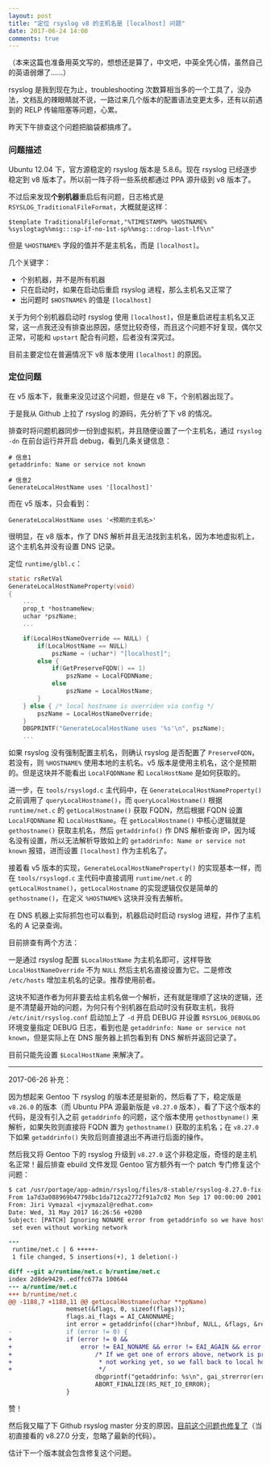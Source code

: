 ```yaml
---
layout: post
title: "定位 rsyslog v8 的主机名是 [localhost] 问题"
date: 2017-06-24 14:00
comments: true
---
```


（本来这篇也准备用英文写的，想想还是算了，中文吧，中英全凭心情，虽然自己的英语弱爆了……）

rsyslog 是我到现在为止，troubleshooting 次数算相当多的一个工具了，没办法，文档乱的辣眼睛就不说，一路过来几个版本的配置语法变更太多，还有以前遇到的 RELP 传输阻塞等问题，心累。

昨天下午排查这个问题把脑袋都搞疼了。


### 问题描述

Ubuntu 12.04 下，官方源稳定的 rsyslog 版本是 5.8.6。现在 rsyslog 已经逐步稳定到 v8 版本了。所以前一阵子将一些系统都通过 PPA 源升级到 v8 版本了。

不过后来发现**个别机器**重启后有问题，日志格式是 `RSYSLOG_TraditionalFileFormat`，大概就是这样：

```
$template TraditionalFileFormat,"%TIMESTAMP% %HOSTNAME% %syslogtag%%msg:::sp-if-no-1st-sp%%msg:::drop-last-lf%\n"
```

但是 `%HOSTNAME%` 字段的值并不是主机名，而是 `[localhost]`。

几个关键字：

* 个别机器，并不是所有机器
* 只在启动时，如果在启动后重启 rsyslog 进程，那么主机名又正常了
* 出问题时 `$HOSTNAME%` 的值是 `[localhost]`

关于为何个别机器启动时 rsyslog 使用 `[localhost]`，但是重启进程主机名又正常，这一点我还没有排查出原因，感觉比较奇怪，而且这个问题不好复现，偶尔又正常，可能和 `upstart` 配合有问题，后者没有深究过。

目前主要定位在普遍情况下 v8 版本使用 `[localhost]` 的原因。

### 定位问题

在 v5 版本下，我重来没见过这个问题，但是在 v8 下，个别机器出现了。

于是我从 Github 上拉了 rsyslog 的源码，先分析了下 v8 的情况。

排查时将问题机器同步一份到虚拟机，并且随便设置了一个主机名，通过 `rsyslog -dn` 在前台运行并开启 debug，看到几条关键信息：

```
# 信息1
getaddrinfo: Name or service not known

# 信息2
GenerateLocalHostName uses '[localhost]'
```

而在 v5 版本，只会看到：

```
GenerateLocalHostName uses '<预期的主机名>'
```

很明显，在 v8 版本，作了 DNS 解析并且无法找到主机名，因为本地虚拟机上，这个主机名并没有设置 DNS 记录。

定位 `runtime/glbl.c`：

```c
static rsRetVal
GenerateLocalHostNameProperty(void)
{
    ...
    prop_t *hostnameNew;
    uchar *pszName;
    ...

    if(LocalHostNameOverride == NULL) {
        if(LocalHostName == NULL)
            pszName = (uchar*) "[localhost]";
        else {
            if(GetPreserveFQDN() == 1)
                pszName = LocalFQDNName;
            else
                pszName = LocalHostName;
        }
    } else { /* local hostname is overriden via config */
        pszName = LocalHostNameOverride;
    }
    DBGPRINTF("GenerateLocalHostName uses '%s'\n", pszName); 
    ...
```

如果 rsyslog 没有强制配置主机名，则确认 rsyslog 是否配置了 `PreserveFQDN`，若没有，则 `%HOSTNAME%` 使用本地的主机名。v5 版本是使用主机名，这个是预期的。但是这块并不能看出 `LocalFQDNName` 和 `LocalHostName` 是如何获取的。

进一步，在 `tools/rsyslogd.c` 主代码中，在 `GenerateLocalHostNameProperty()` 之前调用了 `queryLocalHostname()`，而 `queryLocalHostname()` 根据 `runtime/net.c` 的 `getLocalHostname()` 获取 FQDN，然后根据 FQDN 设置 `LocalFQDNName` 和 `LocalHostName`。在 `getLocalHostname()` 中核心逻辑就是 `gethostname()` 获取主机名，然后 `getaddrinfo()` 作 DNS 解析查询 IP，因为域名没有设置，所以无法解析导致如上的 `getaddrinfo: Name or service not known` 报错，进而设置 `[localhost]` 作为主机名了。

接着看 v5 版本的实现，`GenerateLocalHostNameProperty()` 的实现基本一样，而在 `tools/rsyslogd.c` 主代码中直接调用 `runtime/net.c` 的 `getLocalHostname()`，`getLocalHostname` 的实现逻辑仅仅是简单的 `gethostname()`，在定义 `%HOSTNAME%` 这块并没有去解析。

在 DNS 机器上实际抓包也可以看到，机器启动时启动 rsyslog 进程，并作了主机名的 A 记录查询。

目前排查有两个方法：

一是通过 rsyslog 配置 `$LocalHostName` 为主机名即可，这样导致 `LocalHostNameOverride` 不为 `NULL` 然后主机名直接设置为它。二是修改 `/etc/hosts` 增加主机名的记录。推荐使用前者。

这块不知道作者为何非要去给主机名做一个解析，还有就是理顺了这块的逻辑，还是不清楚最开始的问题，为何只有个别机器在启动时没有获取主机，我将 `/etc/init/rsyslog.conf` 启动加上了 `-d` 开启 DEBUG 并设置 `RSYSLOG_DEBUGLOG` 环境变量指定 DEBUG 日志，看到也是 `getaddrinfo: Name or service not known`，但是实际上在 DNS 服务器上抓包看到有 DNS 解析并返回记录了。

目前只能先设置 `$LocalHostName` 来解决了。

---

2017-06-26 补充：

因为想起来 Gentoo 下 rsyslog 的版本还是挺新的，然后看了下，稳定版是 `v8.26.0` 的版本（而 Ubuntu PPA 源最新版是 `v8.27.0` 版本），看了下这个版本的代码，是没有引入之前 `getaddrinfo` 的问题，这个版本使用 `gethostbyname()` 来解析，如果失败则直接将 FQDN 置为 `gethostname()` 获取的主机名；在 `v8.27.0` 下如果 `getaddrinfo()` 失败后则直接退出不再进行后面的操作。

然后我又将 Gentoo 下的 rsyslog 升级到 `v8.27.0` 这个非稳定版，奇怪的是主机名正常！最后排查 ebuild 文件发现 Gentoo 官方额外有一个 patch 专门修复这个问题：

```diff
$ cat /usr/portage/app-admin/rsyslog/files/8-stable/rsyslog-8.27.0-fix-hostname-detection-when-getaddrinfo-fails.patch
From 1a7d3a088969b47798bc1da712ca2772f91a7c02 Mon Sep 17 00:00:00 2001
From: Jiri Vymazal <jvymazal@redhat.com>
Date: Wed, 31 May 2017 16:26:56 +0200
Subject: [PATCH] Ignoring NONAME error from getaddrinfo so we have hostname
 set even without working network

---
 runtime/net.c | 6 +++++-
 1 file changed, 5 insertions(+), 1 deletion(-)

diff --git a/runtime/net.c b/runtime/net.c
index 2d8de9429..edffc677a 100644
--- a/runtime/net.c
+++ b/runtime/net.c
@@ -1188,7 +1188,11 @@ getLocalHostname(uchar **ppName)
                memset(&flags, 0, sizeof(flags));
                flags.ai_flags = AI_CANONNAME;
                int error = getaddrinfo((char*)hnbuf, NULL, &flags, &res);
-               if (error != 0) {
+               if (error != 0 &&
+                   error != EAI_NONAME && error != EAI_AGAIN && error != EAI_FAIL) {
+                       /* If we get one of errors above, network is probably
+                        * not working yet, so we fall back to local hostname below
+                        */
                        dbgprintf("getaddrinfo: %s\n", gai_strerror(error));
                        ABORT_FINALIZE(RS_RET_IO_ERROR);
                }

```

赞！

然后我又瞄了下 Github rsyslog master 分支的原因，[目前这个问题也修复了](https://github.com/rsyslog/rsyslog/commit/1a7d3a088969b47798bc1da712ca2772f91a7c02)（当初直接看的 v8.27.0 分支，忽略了最新的代码）。

估计下一个版本就会包含修复这个问题。
